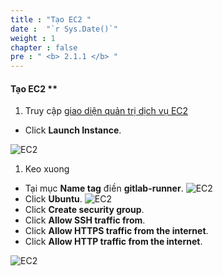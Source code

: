 ```yaml
---
title : "Tạo EC2 "
date :  "`r Sys.Date()`" 
weight : 1 
chapter : false
pre : " <b> 2.1.1 </b> "
---
```



#### Tạo EC2 **
1. Truy cập [giao diện quản trị dịch vụ EC2](https://console.aws.amazon.com/ec2/v2/home)
  + Click **Launch Instance**.

![EC2](/images/2.prerequisite/ec2.png)

1. Keo xuong 
  + Tại mục **Name tag** điền **gitlab-runner**.
![EC2](/images/2.prerequisite/1.2.png)
  + Click **Ubuntu**.
![EC2](/images/2.prerequisite/13.png)
  + Click **Create security group**.
  + Click **Allow SSH traffic from**.
  + Click **Allow HTTPS traffic from the internet**.
  + Click **Allow HTTP traffic from the internet**.

![EC2](/images/2.prerequisite/14.png)
